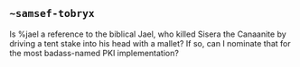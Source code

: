 ## `~samsef-tobryx`
Is %jael a reference to the biblical Jael, who killed Sisera the Canaanite by driving a tent stake into his head with a mallet?  If so, can I nominate that for the most badass-named PKI implementation?